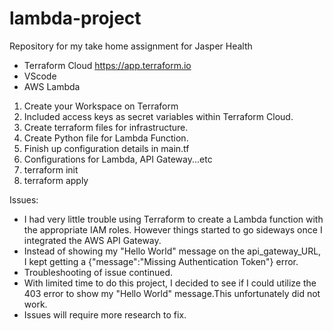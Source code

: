 # lambda-project
Repository for my take home assignment for Jasper Health

* Terraform Cloud https://app.terraform.io
* VScode
* AWS Lambda

1. Create your Workspace on Terraform
2. Included access keys as secret variables within Terraform Cloud.
3. Create terraform files for infrastructure.
4. Create Python file for Lambda Function.
5. Finish up configuration details in main.tf
6. Configurations for Lambda, API Gateway...etc
7. terraform init
8. terraform apply
   


Issues:
* I had very little trouble using Terraform to create a Lambda function with the appropriate IAM roles. However things started to go sideways once I integrated the AWS API Gateway.
* Instead of showing my "Hello World" message on the api_gateway_URL, I kept getting a {"message":"Missing Authentication Token"} error.
* Troubleshooting of issue continued.
* With limited time to do this project, I decided to see if I could utilize the 403 error to show my "Hello World" message.This unfortunately did not work.
* Issues will require more research to fix.

